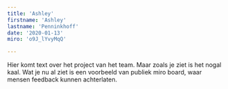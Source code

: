 ```yaml
---
title: 'Ashley'
firstname: 'Ashley'
lastname: 'Penninkhoff'
date: '2020-01-13'
miro: 'o9J_lYvyMqQ'

---
```


Hier komt text over het project van het team. Maar zoals je ziet is het nogal kaal. Wat je nu al ziet is een voorbeeld van publiek miro board, waar mensen feedback kunnen achterlaten.

